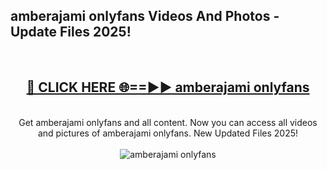 <h2>amberajami onlyfans Videos And Photos - Update Files 2025!</h2>
<br>
<div align="center">
<h2><a href="https://linkcuts.com/hfmhzwbr" rel="nofollow">🔴 CLICK HERE 🌐==►► amberajami onlyfans</a></h2>
<br>
Get amberajami onlyfans and all content. Now you can access all videos and pictures of amberajami onlyfans. New Updated Files 2025!
<br>
<br>
<a href="https://linkcuts.com/hfmhzwbr" rel="nofollow" data-target="animated-image.originalLink"><img src="https://i.ibb.co.com/WyWwxjT/player-gif2.gif" alt="amberajami onlyfans" style="max-width: 100%; display: inline-block;" data-target="animated-image.originalImage"></a>
</div>
<br>